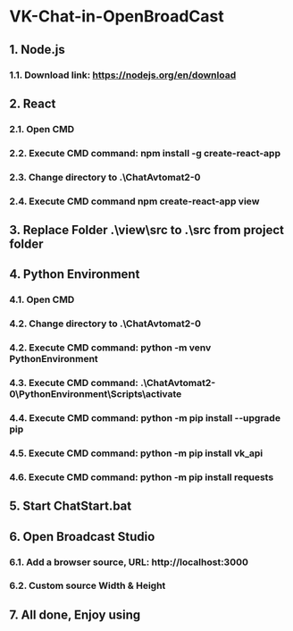 # VK-Chat-in-OpenBroadCast
## 1. Node.js
### 1.1. Download link: https://nodejs.org/en/download
## 2. React
### 2.1. Open CMD
### 2.2. Execute CMD command: npm install -g create-react-app
### 2.3. Change directory to .\ChatAvtomat2-0
### 2.4. Execute CMD command npm create-react-app view
## 3. Replace Folder .\view\src to .\src from project folder
## 4. Python Environment
### 4.1. Open CMD
### 4.2. Change directory to .\ChatAvtomat2-0
### 4.2. Execute CMD command: python -m venv PythonEnvironment
### 4.3. Execute CMD command: .\ChatAvtomat2-0\PythonEnvironment\Scripts\activate
### 4.4. Execute CMD command: python -m pip install --upgrade pip
### 4.5. Execute CMD command: python -m pip install vk_api
### 4.6. Execute CMD command: python -m pip install requests
## 5. Start ChatStart.bat
## 6. Open Broadcast Studio
### 6.1. Add a browser source, URL: http://localhost:3000
### 6.2. Custom source Width & Height
## 7. All done, Enjoy using
